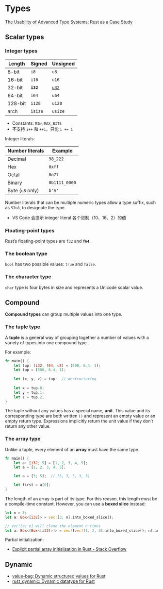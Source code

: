 # Types
[The Usability of Advanced Type Systems: Rust as a Case Study](https://arxiv.org/abs/2301.02308)

## Scalar types
### Integer types

Length | Signed | Unsigned
--- | --- | ---
8-bit | `i8` | `u8`
16-bit | `i16` | `u16`
32-bit | **`i32`** | [`u32`](https://doc.rust-lang.org/std/primitive.u32.html)
64-bit | `i64` | `u64`
128-bit | `i128` | `u128`
arch | `isize` | `usize`

- Constants: `MIN`, `MAX`, `BITS`
- 不支持 `i++` 和 `++i`，只能 `i += 1`

Integer literals:

Number literals | Example
--- | ---
Decimal | `98_222`
Hex | `0xff`
Octal | `0o77`
Binary | `0b1111_0000`
Byte (`u8` only) | `b'A'`

Number literals that can be multiple numeric types allow a type suffix, such as `57u8`, to designate the type.

- VS Code 会提示 integer literal 各个进制（10、16、2）的值

### Floating-point types
Rust’s floating-point types are `f32` and **`f64`**.

### The boolean type
`bool` has two possible values: `true` and `false`.

### The character type
`char` type is four bytes in size and represents a Unicode scalar value.

## Compound
**Compound types** can group multiple values into one type.

### The tuple type
A **tuple** is a general way of grouping together a number of values with a variety of types into one compound type.

For example:
```rust
fn main() {
    let tup: (i32, f64, u8) = (500, 6.4, 1);
    let tup = (500, 6.4, 1);
    
    let (x, y, z) = tup;  // destructuring
    
    let x = tup.0;
    let y = tup.1;
    let z = tup.2;
}
```

The tuple without any values has a special name, **unit**. This value and its corresponding type are both written `()` and represent an empty value or an empty return type. Expressions implicitly return the unit value if they don’t return any other value.

### The array type
Unlike a tuple, every element of an **array** must have the same type.

```rust
fn main() {
    let a: [i32; 5] = [1, 2, 3, 4, 5];
    let a = [1, 2, 3, 4, 5];

    let a = [3; 5];  // [3, 3, 3, 3, 3]

    let first = a[0];
}
```

The length of an array is part of its type. For this reason, this length must be a compile-time constant. However, you can use a **boxed slice** instead:

```rust
let n = 5;
let a: Box<[i32]> = vec![3; n].into_boxed_slice();

// vec![e; n] will clone the element n times
let a: Box<[Box<[i32]>]> = vec![vec![1, 2, 3].into_boxed_slice(); n].into_boxed_slice();
```

Partial initialization:
- [Explicit partial array initialisation in Rust - Stack Overflow](https://stackoverflow.com/questions/32452708/explicit-partial-array-initialisation-in-rust)

## Dynamic
- [value-bag: Dynamic structured values for Rust](https://github.com/sval-rs/value-bag)
- [rust\_dynamic: Dynamic datatype for Rust](https://github.com/vulogov/rust_dynamic)